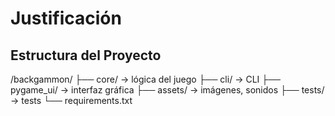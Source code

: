 # Justificación

## Estructura del Proyecto
/backgammon/
├── core/           → lógica del juego
├── cli/            → CLI
├── pygame_ui/      → interfaz gráfica
├── assets/         → imágenes, sonidos
├── tests/         → tests
└── requirements.txt



